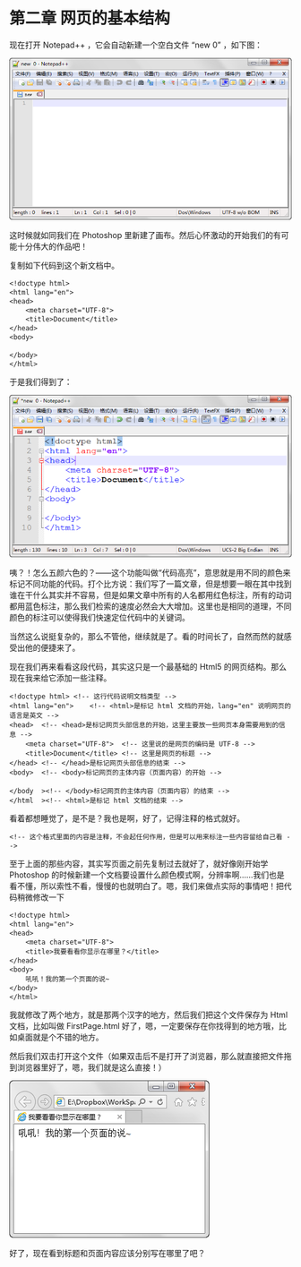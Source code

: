 第二章 网页的基本结构
===

现在打开 Notepad++ ，它会自动新建一个空白文件 “new 0” ，如下图：

![图2-1](images/2-1.png)

这时候就如同我们在 Photoshop 里新建了画布。然后心怀激动的开始我们的有可能十分伟大的作品吧！

复制如下代码到这个新文档中。

	<!doctype html>
	<html lang="en">
	<head>
		<meta charset="UTF-8">
		<title>Document</title>
	</head>
	<body>
		
	</body>
	</html>

于是我们得到了：

![图2-2](images/2-2.png)

咦？！怎么五颜六色的？——这个功能叫做“代码高亮”，意思就是用不同的颜色来标记不同功能的代码。打个比方说：我们写了一篇文章，但是想要一眼在其中找到谁在干什么其实并不容易，但是如果文章中所有的人名都用红色标注，所有的动词都用蓝色标注，那么我们检索的速度必然会大大增加。这里也是相同的道理，不同颜色的标注可以使得我们快速定位代码中的关键词。

当然这么说挺复杂的，那么不管他，继续就是了。看的时间长了，自然而然的就感受出他的便捷来了。

现在我们再来看看这段代码，其实这只是一个最基础的 Html5 的网页结构。那么现在我来给它添加一些注释。

	<!doctype html>	<!-- 这行代码说明文档类型 -->
	<html lang="en">	<!-- <html>是标记 html 文档的开始，lang="en" 说明网页的语言是英文 -->
	<head>	<!-- <head>是标记网页头部信息的开始，这里主要放一些网页本身需要用到的信息 -->
		<meta charset="UTF-8">	<!-- 这里说的是网页的编码是 UTF-8 -->
		<title>Document</title>	<!-- 这里是网页的标题 -->
	</head>	<!-- </head>是标记网页头部信息的结束 -->
	<body>	<!-- <body>标记网页的主体内容（页面内容）的开始 -->
		
	</body	><!-- </body>标记网页的主体内容（页面内容）的结束 -->
	</html	><!-- <html>是标记 html 文档的结束 -->

看着都想睡觉了，是不是？我也是啊，好了，记得注释的格式就好。

	<!-- 这个格式里面的内容是注释，不会起任何作用，但是可以用来标注一些内容留给自己看 -->

至于上面的那些内容，其实写页面之前先复制过去就好了，就好像刚开始学 Photoshop 的时候新建一个文档要设置什么颜色模式啊，分辨率啊……我们也是看不懂，所以索性不看，慢慢的也就明白了。嗯，我们来做点实际的事情吧！把代码稍微修改一下

	<!doctype html>
	<html lang="en">
	<head>
		<meta charset="UTF-8">
		<title>我要看看你显示在哪里？</title>
	</head>
	<body>
		吼吼！我的第一个页面的说~
	</body>
	</html>

我就修改了两个地方，就是那两个汉字的地方，然后我们把这个文件保存为 Html 文档，比如叫做 FirstPage.html 好了，嗯，一定要保存在你找得到的地方哦，比如桌面就是个不错的地方。

然后我们双击打开这个文件（如果双击后不是打开了浏览器，那么就直接把文件拖到浏览器里好了，嗯，我们就是这么直接！）

![图2-3](images/2-3.png)

好了，现在看到标题和页面内容应该分别写在哪里了吧？